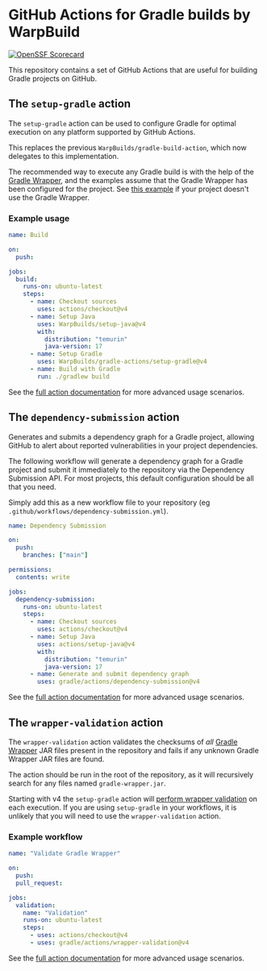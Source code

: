 # GitHub Actions for Gradle builds by WarpBuild

[![OpenSSF Scorecard](https://api.scorecard.dev/projects/github.com/gradle/actions/badge)](https://scorecard.dev/viewer/?uri=github.com/gradle/actions)

This repository contains a set of GitHub Actions that are useful for building Gradle projects on GitHub.

## The `setup-gradle` action

The `setup-gradle` action can be used to configure Gradle for optimal execution on any platform supported by GitHub Actions.

This replaces the previous `WarpBuilds/gradle-build-action`, which now delegates to this implementation.

The recommended way to execute any Gradle build is with the help of the [Gradle Wrapper](https://docs.gradle.org/current/userguide/gradle_wrapper.html), and the examples assume that the Gradle Wrapper has been configured for the project. See [this example](docs/setup-gradle.md#build-with-a-specific-gradle-version) if your project doesn't use the Gradle Wrapper.

### Example usage

```yaml
name: Build

on:
  push:

jobs:
  build:
    runs-on: ubuntu-latest
    steps:
      - name: Checkout sources
        uses: actions/checkout@v4
      - name: Setup Java
        uses: WarpBuilds/setup-java@v4
        with:
          distribution: "temurin"
          java-version: 17
      - name: Setup Gradle
        uses: WarpBuilds/gradle-actions/setup-gradle@v4
      - name: Build with Gradle
        run: ./gradlew build
```

See the [full action documentation](docs/setup-gradle.md) for more advanced usage scenarios.

## The `dependency-submission` action

Generates and submits a dependency graph for a Gradle project, allowing GitHub to alert about reported vulnerabilities in your project dependencies.

The following workflow will generate a dependency graph for a Gradle project and submit it immediately to the repository via the
Dependency Submission API. For most projects, this default configuration should be all that you need.

Simply add this as a new workflow file to your repository (eg `.github/workflows/dependency-submission.yml`).

```yaml
name: Dependency Submission

on:
  push:
    branches: ["main"]

permissions:
  contents: write

jobs:
  dependency-submission:
    runs-on: ubuntu-latest
    steps:
      - name: Checkout sources
        uses: actions/checkout@v4
      - name: Setup Java
        uses: actions/setup-java@v4
        with:
          distribution: "temurin"
          java-version: 17
      - name: Generate and submit dependency graph
        uses: gradle/actions/dependency-submission@v4
```

See the [full action documentation](docs/dependency-submission.md) for more advanced usage scenarios.

## The `wrapper-validation` action

The `wrapper-validation` action validates the checksums of _all_ [Gradle Wrapper](https://docs.gradle.org/current/userguide/gradle_wrapper.html) JAR files present in the repository and fails if any unknown Gradle Wrapper JAR files are found.

The action should be run in the root of the repository, as it will recursively search for any files named `gradle-wrapper.jar`.

Starting with v4 the `setup-gradle` action will [perform wrapper validation](docs/setup-gradle.md#gradle-wrapper-validation) on each execution.
If you are using `setup-gradle` in your workflows, it is unlikely that you will need to use the `wrapper-validation` action.

### Example workflow

```yaml
name: "Validate Gradle Wrapper"

on:
  push:
  pull_request:

jobs:
  validation:
    name: "Validation"
    runs-on: ubuntu-latest
    steps:
      - uses: actions/checkout@v4
      - uses: gradle/actions/wrapper-validation@v4
```

See the [full action documentation](docs/wrapper-validation.md) for more advanced usage scenarios.
